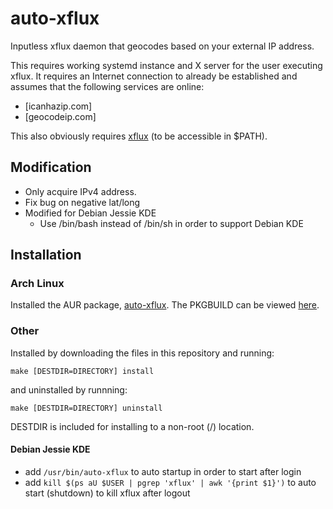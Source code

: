 auto-xflux
==========

Inputless xflux daemon that geocodes based on your external IP address.

This requires working systemd instance and X server for the user executing xflux. It requires an
Internet connection to already be established and assumes that the following services are online:

- [icanhazip.com]
- [geocodeip.com]

This also obviously requires [xflux](https://justgetflux.com/linux.html) (to be accessible in $PATH).

## Modification
- Only acquire IPv4 address.
- Fix bug on negative lat/long
- Modified for Debian Jessie KDE
  - Use /bin/bash instead of /bin/sh in order to support Debian KDE

## Installation

### Arch Linux

Installed the AUR package, [auto-xflux](aur.archlinux.org/packages/auto-xflux). The PKGBUILD can be viewed
[here](https://github.com/jamesan/aur-pkgs/blob/master/auto-xflux/PKGBUILD).

### Other

Installed by downloading the files in this repository and running:

    make [DESTDIR=DIRECTORY] install

and uninstalled by runnning:

    make [DESTDIR=DIRECTORY] uninstall

DESTDIR is included for installing to a non-root (/) location.

#### Debian Jessie KDE
- add ```/usr/bin/auto-xflux``` to auto startup in order to start after login
- add ```kill $(ps aU $USER | pgrep 'xflux' | awk '{print $1}')``` to auto start (shutdown) to kill xflux after logout

